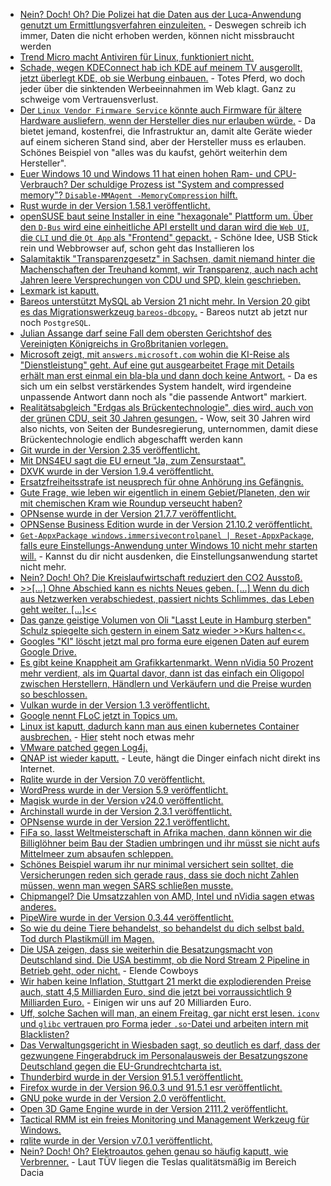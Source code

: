 * [Nein? Doch! Oh? Die Polizei hat die Daten aus der Luca-Anwendung genutzt um Ermittlungsverfahren einzuleiten.](https://blog.fefe.de/?ts=9f176957) - Deswegen schreib ich immer, Daten die nicht erhoben werden, können nicht missbraucht werden
* [Trend Micro macht Antiviren für Linux, funktioniert nicht.](https://blog.fefe.de/?ts=9f1777aa)
* [Schade, wegen KDEConnect hab ich KDE auf meinem TV ausgerollt, jetzt überlegt KDE, ob sie Werbung einbauen.](https://blog.fefe.de/?ts=9f136c16) - Totes Pferd, wo doch jeder über die sinktenden Werbeeinnahmen im Web klagt. Ganz zu schweige vom Vertrauensverlust.
* [Der `Linux Vendor Firmware Service` könnte auch Firmware für ältere Hardware ausliefern, wenn der Hersteller dies nur erlauben würde.](https://www.phoronix.com/scan.php?page=news_item&px=LVFS-Alternative-Firmware) - Da bietet jemand, kostenfrei, die Infrastruktur an, damit alte Geräte wieder auf einem sicheren Stand sind, aber der Hersteller muss es erlauben. Schönes Beispiel von "alles was du kaufst, gehört weiterhin dem Hersteller".
* [Euer Windows 10 und Windows 11 hat einen hohen Ram- und CPU-Verbrauch? Der schuldige Prozess ist "System and compressed memory"? `Disable-MMAgent -MemoryCompression` hilft.](http://woshub.com/memory-compression-process-high-usage-windows-10/)
* [Rust wurde in der Version 1.58.1 veröffentlicht.](https://blog.rust-lang.org/2022/01/20/Rust-1.58.1.html)
* [openSUSE baut seine Installer in eine "hexagonale" Plattform um. Über den `D-Bus` wird eine einheitliche API erstellt und daran wird die `Web UI`, die `CLI` und die `Qt App` als "Frontend" gepackt.](https://www.phoronix.com/scan.php?page=news_item&px=openSUSE-D-Installer) - Schöne Idee, USB Stick rein und Webbrowser auf, schon geht das Installieren los
* [Salamitaktik "Transparenzgesetz" in Sachsen, damit niemand hinter die Machenschaften der Treuhand kommt, wir Transparenz, auch nach acht Jahren leere Versprechungen von CDU und SPD, klein geschrieben.](https://netzpolitik.org/2022/saechsisches-transparenzgesetz-mittelmass-statt-transparenzvorreiter/)
* [Lexmark ist kaputt.](https://www.borncity.com/blog/2022/01/24/kritische-schwachstelle-cve-2021-44738-in-lexmark-druckern-jan-2022/)
* [Bareos unterstützt MySQL ab Version 21 nicht mehr. In Version 20 gibt es das Migrationswerkzeug `bareos-dbcopy`.](https://www.bareos.com/de/end-of-life-fuer-mysql/) - Bareos nutzt ab jetzt nur noch `PostgreSQL`.
* [Julian Assange darf seine Fall dem obersten Gerichtshof des Vereinigten Königreichs in Großbritanien vorlegen.](https://netzpolitik.org/2022/grossbritannien-die-auslieferung-von-assange-kann-vor-das-hoechste-britische-gericht/)
* [Microsoft zeigt, mit `answers.microsoft.com` wohin die KI-Reise als "Dienstleistung" geht. Auf eine gut ausgearbeitet Frage mit Details erhält man erst einmal ein bla-bla und dann doch keine Antwort.](https://www.borncity.com/blog/2022/01/25/wo-gibt-es-support-fr-microsoft-produkte-der-niedergang-von-microsoft-answers/) - Da es sich um ein selbst verstärkendes System handelt, wird irgendeine unpassende Antwort dann noch als "die passende Antwort" markiert.
* [Realitätsabgleich "Erdgas als Brückentechnologie", dies wird, auch von der grünen CDU, seit 30 Jahren gesungen.](https://www.sonnenseite.com/de/energie/erdgas-die-unendlich-lange-bruecke-in-das-solarzeitalter/) - Wow, seit 30 Jahren wird also nichts, von Seiten der Bundesregierung, unternommen, damit diese Brückentechnologie endlich abgeschafft werden kann
* [Git wurde in der Version 2.35 veröffentlicht.](https://www.phoronix.com/scan.php?page=news_item&px=Git-2.35-Released)
* [Mit DNS4EU sagt die EU erneut "Ja, zum Zensurstaat".](https://netzpolitik.org/2022/dns4eu-eu-will-eigenen-dns-server-mit-filterlisten-und-netzsperren/)
* [DXVK wurde in der Version 1.9.4 veröffentlicht.](https://www.phoronix.com/scan.php?page=news_item&px=DXVK-1.9.4-Released)
* [Ersatzfreiheitsstrafe ist neusprech für ohne Anhörung ins Gefängnis.](https://verfassungsblog.de/ohne-anhorung-ins-gefangnis/)
* [Gute Frage, wie leben wir eigentlich in einem Gebiet/Planeten, den wir mit chemischen Kram wie Roundup verseucht haben?](https://netzfrauen.org/2022/01/24/earth-6/)
* [OPNsense wurde in der Version 21.7.7 veröffentlicht.](https://opnsense.org/opnsense-21-7-7-released/)
* [OPNSense Business Edition wurde in der Version 21.10.2 veröffentlicht.](https://opnsense.org/opnsense-business-edition-21-10-2-released/)
* [`Get-AppxPackage windows.immersivecontrolpanel | Reset-AppxPackage`, falls eure Einstellungs-Anwendung unter Windows 10 nicht mehr starten will.](http://woshub.com/settings-app-wont-open-crashes-windows/) - Kannst du dir nicht ausdenken, die Einstellungsanwendung startet nicht mehr.
* [Nein? Doch! Oh? Die Kreislaufwirtschaft reduziert den CO2 Ausstoß.](https://www.sonnenseite.com/de/umwelt/studie-belegt-klimaschutzeffekte-durch-kreislaufwirtschaft/)
* [>>[...] Ohne Abschied kann es nichts Neues geben. [...] Wenn du dich aus Netzwerken verabschiedest, passiert nichts Schlimmes, das Leben geht weiter. [...]<<](https://www.kuketz-blog.de/gutes-leben-mit-dem-netzwerkeffekt/)
* [Das ganze geistige Volumen von Oli "Lasst Leute in Hamburg sterben" Schulz spiegelte sich gestern in einem Satz wieder >>Kurs halten<<.](https://blog.fefe.de/?ts=9f11ebef)
* [Googles "KI" löscht jetzt mal pro forma eure eigenen Daten auf eurem Google Drive.](https://blog.fefe.de/?ts=9f11d96d)
* [Es gibt keine Knappheit am Grafikkartenmarkt. Wenn nVidia 50 Prozent mehr verdient, als im Quartal davor, dann ist das einfach ein Oligopol zwischen Herstellern, Händlern und Verkäufern und die Preise wurden so beschlossen.](https://blog.fefe.de/?ts=9f11d1f4)
* [Vulkan wurde in der Version 1.3 veröffentlicht.](https://www.phoronix.com/scan.php?page=article&item=vulkan-13-2022&num=1)
* [Google nennt FLoC jetzt in Topics um.](https://netzpolitik.org/2022/online-werbung-google-gibt-seine-plaene-fuer-cookie-ersatz-floc-auf/)
* [Linux ist kaputt, dadurch kann man aus einen kubernetes Container ausbrechen.](https://www.bleepingcomputer.com/news/security/linux-kernel-bug-can-let-hackers-escape-kubernetes-containers/) - [Hier](https://www.bleepingcomputer.com/news/security/linux-system-service-bug-gives-root-on-all-major-distros-exploit-released/) steht noch etwas mehr
* [VMware patched gegen Log4j.](https://www.bleepingcomputer.com/news/security/vmware-patch-horizon-servers-against-ongoing-log4j-attacks/)
* [QNAP ist wieder kaputt.](https://www.bleepingcomputer.com/news/security/new-deadbolt-ransomware-targets-qnap-devices-asks-50-btc-for-master-key/) - Leute, hängt die Dinger einfach nicht direkt ins Internet.
* [Rqlite wurde in der Version 7.0 veröffentlicht.](https://www.phoronix.com/scan.php?page=news_item&px=Rqlite-7.0-Released)
* [WordPress wurde in der Version 5.9 veröffentlicht.](https://www.borncity.com/blog/2022/01/26/wordpress-5-9-verfgbar/)
* [Magisk wurde in der Version v24.0 veröffentlicht.](https://github.com/topjohnwu/Magisk/releases/tag/v24.0)
* [Archinstall wurde in der Version 2.3.1 veröffentlicht.](https://www.phoronix.com/scan.php?page=news_item&px=Arch-Linux-Archinstall-2.3.1)
* [OPNsense wurde in der Version 22.1 veröffentlicht.](https://opnsense.org/opnsense-22-1-released/)
* [FiFa so, lasst Weltmeisterschaft in Afrika machen, dann können wir die Billiglöhner beim Bau der Stadien umbringen und ihr müsst sie nicht aufs Mittelmeer zum absaufen schleppen.](https://blog.fefe.de/?ts=9f0fbf5c)
* [Schönes Beispiel warum ihr nur minimal versichert sein solltet, die Versicherungen reden sich gerade raus, dass sie doch nicht Zahlen müssen, wenn man wegen SARS schließen musste.](https://blog.fefe.de/?ts=9f0fac44)
* [Chipmangel? Die Umsatzzahlen von AMD, Intel und nVidia sagen etwas anderes.](https://www.3dcenter.org/news/die-intel-geschaeftsergebnisse-im-vierten-quartal-sowie-gesamtjahr-2021)
* [PipeWire wurde in der Version 0.3.44 veröffentlicht.](https://www.phoronix.com/scan.php?page=news_item&px=PipeWire-0.3.44-Released)
* [So wie du deine Tiere behandelst, so behandelst du dich selbst bald. Tod durch Plastikmüll im Magen.](https://netzfrauen.org/2022/01/27/plastic-31/)
* [Die USA zeigen, dass sie weiterhin die Besatzungsmacht von Deutschland sind. Die USA bestimmt, ob die Nord Stream 2 Pipeline in Betrieb geht, oder nicht.](https://blog.fefe.de/?ts=9f0df39b) - Elende Cowboys
* [Wir haben keine Inflation, Stuttgart 21 merkt die explodierenden Preise auch, statt 4,5 Milliarden Euro, sind die jetzt bei vorraussichtlich 9 Milliarden Euro.](https://blog.fefe.de/?ts=9f0df20e) - Einigen wir uns auf 20 Milliarden Euro.
* [Uff, solche Sachen will man, an einem Freitag, gar nicht erst lesen. `iconv` und `glibc` vertrauen pro Forma jeder `.so`-Datei und arbeiten intern mit Blacklisten?](https://blog.fefe.de/?ts=9f0c6e9e)
* [Das Verwaltungsgericht in Wiesbaden sagt, so deutlich es darf, dass der gezwungene Fingerabdruck im Personalausweis der Besatzungszone Deutschland gegen die EU-Grundrechtcharta ist.](https://tuxproject.de/blog/2022/01/hoffnung-dexit-10-unrechtsstaat-per-fingerabdruck/)
* [Thunderbird wurde in der Version 91.5.1 veröffentlicht.](https://www.borncity.com/blog/2022/01/28/thunderbird-91-5-1/)
* [Firefox wurde in der Version 96.0.3 und 91.5.1 esr veröffentlicht.](https://www.borncity.com/blog/2022/01/28/firefox-96-0-3-und-91-5-1-esr-verfgbar/)
* [GNU poke wurde in der Version 2.0 veröffentlicht.](https://lwn.net/Articles/882965)
* [Open 3D Game Engine wurde in der Version 2111.2 veröffentlicht.](https://www.phoronix.com/scan.php?page=news_item&px=Open-3D-O3DE-2111.2)
* [Tactical RMM ist ein freies Monitoring und Management Werkzeug für Windows.](https://4sysops.com/archives/tactical-rmm-open-source-remote-monitoring-and-management-for-windows/)
* [rqlite wurde in der Version v7.0.1 veröffentlicht.](https://github.com/rqlite/rqlite/releases/tag/v7.0.1)
* [Nein? Doch! Oh? Elektroautos gehen genau so häufig kaputt, wie Verbrenner.](https://www.sonnenseite.com/de/mobilitaet/so-schneiden-e-autos-bei-der-ersten-hauptuntersuchung-ab/) - Laut TÜV liegen die Teslas qualitätsmäßig im Bereich Dacia
